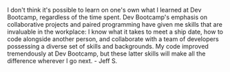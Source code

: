I don't think it's possible to learn on one's own what I learned at Dev
Bootcamp, regardless of the time spent. Dev Bootcamp's emphasis on
collaborative projects and paired programming have given me skills that are
invaluable in the workplace: I know what it takes to meet a ship date, how to
code alongside another person, and collaborate with a team of developers
possessing a diverse set of skills and backgrounds. My code improved
tremendously at Dev Bootcamp, but these latter skills will make all the
difference wherever I go next. - Jeff S.

